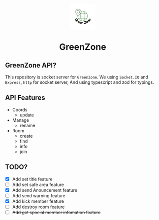 <div align="center">
    <img src='./md/GreenZone_Circle.png' width=80 />
    <h1>GreenZone</h1>
</div>

## GreenZone API?
This repository is socket server for `GreenZone`.
We using `Socket.IO` and `Express`, `http` for socket server,
And using typescript and zod for typings.

## API Features
- Coords
    - update
- Manage
    - rename
- Room
    - create
    - find
    - info
    - join

## TODO?
- [x] Add set title feature
- [ ] Add set safe area feature
- [x] Add send Anouncement feature
- [ ] Add send warning feature
- [x] Add kick member feature
- [ ] Add destroy room feature
- [ ] ~~Add get special member infomation feature~~